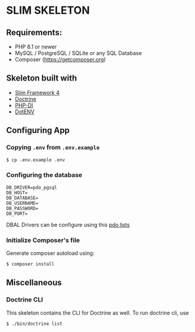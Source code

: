 # SLIM SKELETON

## Requirements:

- PHP 8.1 or newer
- MySQL / PostgreSQL / SQLite or any SQL Database
- Composer (https://getcomposer.org)

## Skeleton built with

- [Slim Framework 4](https://www.slimframework.com/)
- [Doctrine](https://www.doctrine-project.org/index.html)
- [PHP-DI](https://php-di.org)
- [DotENV](https://github.com/vlucas/phpdotenv)

## Configuring App

### Copying `.env` from `.env.example`

```bash
$ cp .env.example .env
```

### Configuring the database

```dotenv
DB_DRIVER=pdo_pgsql
DB_HOST=
DB_DATABASE=
DB_USERNAME=
DB_PASSWORD=
DB_PORT=
```

DBAL Drivers can be configure using this [pdo lists](https://www.doctrine-project.org/projects/doctrine-dbal/en/4.1/reference/configuration.html)

### Initialize Composer's file

Generate composer autoload using:

```bash
$ composer install
```

## Miscellaneous

### Doctrine CLI

This skeleton contains the CLI for Doctrine as well. To run doctrine cli, use

```bash
$ ./bin/doctrine list
```
